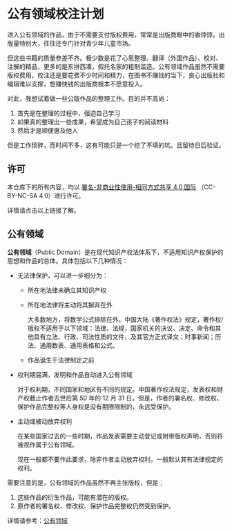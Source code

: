 # 公有领域校注计划

进入公有领域的作品，由于不需要支付版权费用，常常是出版商眼中的香饽饽。出版量特别大，往往还专门针对青少年儿童市场。

但这些书籍的质量参差不齐。极少数是花了心思整理、翻译（外国作品）、校对、注解的精品，更多的是东拼西凑，假托名家的粗制滥造。公有领域作品虽然不需要版权费用，校注还是要花费不少时间和精力，在图书不赚钱的当下，良心出版社和编辑难以支撑，想赚快钱的出版商根本不愿意投入。

对此，我想试着做一些公版作品的整理工作。目的并不高尚：

1. 首先是在整理的过程中，强迫自己学习
2. 如果真的整理出一些成果，希望成为自己孩子的阅读材料
3. 然后才是顺便惠及他人

但是工作琐碎，而时间不多，这有可能只是一个挖了不填的坑。且留待日后验证。

## 许可

本仓库下的所有内容，均以 [署名-非商业性使用-相同方式共享 4.0 国际](http://creativecommons.org/licenses/by-nc-sa/4.0/) （CC-BY-NC-SA 4.0）进行许可。

详情请点击以上链接了解。

## 公有领域

**公有领域**（Public Domain）是在现代知识产权法体系下，不适用知识产权保护的思想和作品的总体。具体包括以下几种情况：

* 无法律保护，可以进一步细分为：

    * 所在地法律未确立其知识产权

    * 所在地法律将主动将其摒弃在外

        大多数地方，将数学公式排除在外。中国大陆《著作权法》规定，著作权/版权不适用于以下领域：法律、法规，国家机关的决议、决定、命令和其他具有立法、行政、司法性质的文件，及其官方正式译文；时事新闻；历法、通用数表、通用表格和公式。

    * 作品诞生于法律制定之前

* 权利期届满，发明和作品自动进入公有领域

    对于权利期，不同国家和地区有不同的规定。中国著作权法规定，发表权和财产权截止作者去世后第 50 年的 12 月 31 日。但是，作者的署名权、修改权、保护作品完整权等人身权是没有期限限制的，永远受保护。

* 主动或被动放弃权利

    在某些国家过去的一些时期，作品发表需要主动登记或附带版权声明，否则将被视作属于公有领域。

    现在一般都不要作此要求，除非作者主动放弃权利，一般默认其有法律规定的权利。

需要注意的是，公有领域的作品虽然不再主张版权，但是：

1. 这些作品的衍生作品，可能有潜在的版权。
2. 原作者的署名权、修改权、保护作品完整权仍然受到保护。

详情请参考：[公有领域](https://zh.wikipedia.org/wiki/公有领域)